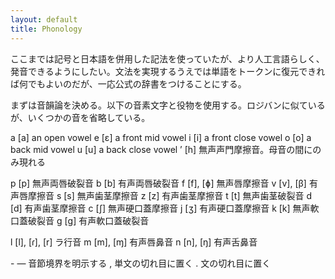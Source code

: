 ```yaml
---
layout: default
title: Phonology
---
```


ここまでは記号と日本語を併用した記法を使っていたが、より人工言語らしく、発音できるようにしたい。文法を実現するうえでは単語をトークンに復元できれば何でもよいのだが、一応公式の辞書をつけることにする。

まずは音韻論を決める。以下の音素文字と役物を使用する。ロジバンに似ているが、いくつかの音を省略している。

a	[a]	an open vowel
e	[ɛ]	a front mid vowel
i	[i]	a front close vowel
o	[o]	a back mid vowel
u	[u]	a back close vowel
’	[h]	無声声門摩擦音。母音の間にのみ現れる

p	[p]	無声両唇破裂音
b	[b]	有声両唇破裂音
f	[f], [ɸ]	無声唇摩擦音
v	[v], [β]	有声唇摩擦音
s	[s]	無声歯茎摩擦音
z	[z]	有声歯茎摩擦音
t	[t]	無声歯茎破裂音
d	[d]	有声歯茎摩擦音
c	[ʃ]	無声硬口蓋摩擦音
j	[ʒ]	有声硬口蓋摩擦音
k	[k]	無声軟口蓋破裂音
g	[ɡ]	有声軟口蓋破裂音

l	[l], [ɾ], [r]	ラ行音
m	[m], [ɱ]	有声唇鼻音
n	[n], [ŋ]	有声舌鼻音

\-	—	音節境界を明示する
, 単文の切れ目に置く
. 文の切れ目に置く

